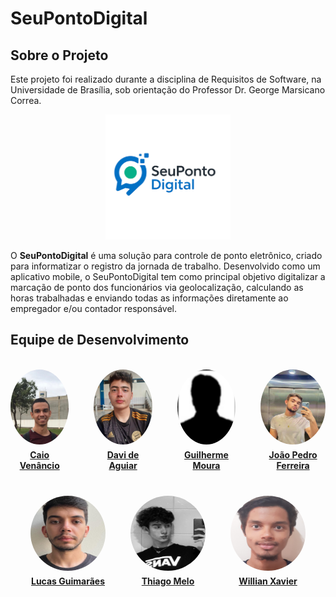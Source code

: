 # SeuPontoDigital

## Sobre o Projeto

Este projeto foi realizado durante a disciplina de Requisitos de Software, na Universidade de Brasília, sob orientação do Professor Dr. George Marsicano Correa. 

<div style="text-align: center;">
  <img src="assets/icons/pontodigital.png" alt="Logo do produto" width="200">
</div>

O **SeuPontoDigital** é uma solução para controle de ponto eletrônico, criado para informatizar o registro da jornada de trabalho. Desenvolvido como um aplicativo mobile, o SeuPontoDigital tem como principal objetivo digitalizar a marcação de ponto dos funcionários via geolocalização, calculando as horas trabalhadas e enviando todas as informações diretamente ao empregador e/ou contador responsável.

## Equipe de Desenvolvimento
<br>

<div style="text-align: center;">

  <div style="display: flex; justify-content: center; gap: 40px; margin-bottom: 40px;">
    <div>
      <img src="assets/images/caio.jpg" alt="Caio Venâncio" style="width: 120px; height: 120px; border-radius: 50%;">
      <p style="margin: 5px 0 0;"><strong><a href="https://github.com/caio-venancio" target="_blank">Caio Venâncio</a></strong></p>
    </div>
    <div>
      <img src="assets/images/davi.jpg" alt="Davi de Aguiar" style="width: 120px; height: 120px; border-radius: 50%;">
      <p style="margin: 5px 0 0;"><strong><a href="https://github.com/davi-aguiar-vieira" target="_blank">Davi de Aguiar</a></strong></p>
    </div>
    <div>
      <img src="assets/images/guilherme.png" alt="Guilherme Moura" style="width: 120px; height: 120px; border-radius: 50%;">
      <p style="margin: 5px 0 0;"><strong><a href="https://github.com/Guilherme-Moura" target="_blank">Guilherme Moura</a></strong></p>
    </div>
    <div>
      <img src="assets/images/joao.jpeg" alt="João Pedro Ferreira" style="width: 120px; height: 120px; border-radius: 50%;">
      <p style="margin: 5px 0 0;"><strong><a href="https://github.com/JoaoPedro2206" target="_blank">João Pedro Ferreira</a></strong></p>  
    </div>
  </div>

  <div style="display: flex; justify-content: center; gap: 40px;">
    <div>
      <img src="assets/images/lucas.jpg" alt="Lucas Guimarães" style="width: 120px; height: 120px; border-radius: 50%;">
      <p style="margin: 5px 0 0;"><strong><a href="https://github.com/lcsgborges" target="_blank">Lucas Guimarães</a></strong></p>  
    </div>
    <div>
      <img src="assets/images/thiago.jpg" alt="Thiago Melo" style="width: 120px; height: 120px; border-radius: 50%;">
      <p style="margin: 5px 0 0;"><strong><a href="https://github.com/audittmega" target="_blank">Thiago Melo</a></strong></p>  
    </div>
    <div>
      <img src="assets/images/willian.jpg" alt="Willian Xavier" style="width: 120px; height: 120px; border-radius: 50%;">
      <p style="margin: 5px 0 0;"><strong><a href="https://github.com/Wooo589" target="_blank">Willian Xavier</a></strong></p>   
    </div>
  </div>

</div>
